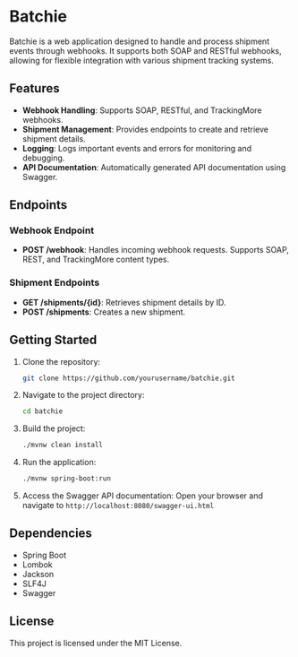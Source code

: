 # Batchie

Batchie is a web application designed to handle and process shipment events through webhooks. It supports both SOAP and RESTful webhooks, allowing for flexible integration with various shipment tracking systems.

## Features

- **Webhook Handling**: Supports SOAP, RESTful, and TrackingMore webhooks.
- **Shipment Management**: Provides endpoints to create and retrieve shipment details.
- **Logging**: Logs important events and errors for monitoring and debugging.
- **API Documentation**: Automatically generated API documentation using Swagger.

## Endpoints

### Webhook Endpoint

- **POST /webhook**: Handles incoming webhook requests. Supports SOAP, REST, and TrackingMore content types.

### Shipment Endpoints

- **GET /shipments/{id}**: Retrieves shipment details by ID.
- **POST /shipments**: Creates a new shipment.

## Getting Started

1. Clone the repository:
    ```bash
    git clone https://github.com/yourusername/batchie.git
    ```

2. Navigate to the project directory:
    ```bash
    cd batchie
    ```

3. Build the project:
    ```bash
    ./mvnw clean install
    ```

4. Run the application:
    ```bash
    ./mvnw spring-boot:run
    ```

5. Access the Swagger API documentation:
    Open your browser and navigate to `http://localhost:8080/swagger-ui.html`

## Dependencies

- Spring Boot
- Lombok
- Jackson
- SLF4J
- Swagger

## License

This project is licensed under the MIT License.
